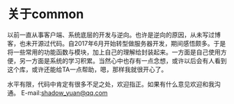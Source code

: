 # 关于common
以前一直从事客户端、系统底层的开发与逆向。也许是逆向的原因，从未写过博客，也未开源过代码。自2017年6月开始转型做服务器开发，期间感悟颇多。于是将一些常用的功能函数与模块，加上自己的理解给封装起来。一方面是自己使用方便，另一方面是系统的学习积累。当然心中也存有一点念想，或许以后会有人看到这个库，或许还能给TA一点帮助，嗯，那样我就很开心了。

水平有限，代码中肯定有很多不足之处，欢迎指正。如果有什么意见欢迎和我沟通。
E-mail:shadow_yuan@qq.com
